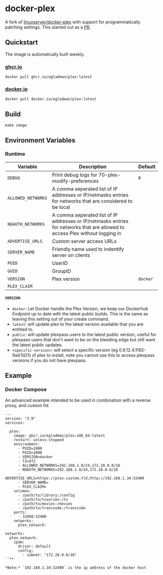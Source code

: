 # docker-plex

A fork of [linuxserver/docker-plex](https://github.com/linuxserver/docker-plex)
with support for programmatically patching settings. This started out as a
[PR](https://github.com/linuxserver/docker-plex/pull/293).

## Quickstart

The image is automatically built weekly.

### [ghcr.io](https://github.com/egladman/docker-plex/pkgs/container/plex)
```
docker pull ghcr.io/egladman/plex:latest
```

### [docker.io](https://hub.docker.com/r/egladman/plex)
```
docker pull docker.io/egladman/plex:latest
```

## Build

```
make image
```

## Environment Variables

### Runtime

| Variable           | Description                                                                                                                   | Default               |
| ------------------ | ----------------------------------------------------------------------------------------------------------------------------- | --------------------- |
| `DEBUG`            | Print debug logs for 70-plex-modify-preferences                                                                               | `0`                   |
| `ALLOWED_NETWORKS` | A comma seperated list of IP addresses or IP/netmasks entries for networks that are considered to be local                    |                       |
| `NOAUTH_NETWORKS`  | A comma seperated list of IP addresses or IP/netmasks entries for networks that are allowed to access Plex without logging in |                       |
| `ADVERTISE_URLS`   | Custom server access URLs                                                                                                     |                       |
| `SERVER_NAME`      | Friendly name used to indentify server on clients                                                                             |                       |
| `PUID`             | UserID                                                                                                                        |                       |
| `GUID`             | GroupID                                                                                                                       |                       |
| `VERSION`          | Plex version                                                                                                                  | `docker`              |
| `PLEX_CLAIM`       |                                                                                                                               |                       |

#### `VERSION`

- `docker`: Let Docker handle the Plex Version, we keep our Dockerhub Endpoint up to date with the latest public builds. This is the same as leaving this setting out of your create command.
- `latest`: will update plex to the latest version available that you are entitled to.
- `public`: will update plexpass users to the latest public version, useful for plexpass users that don't want to be on the bleeding edge but still want the latest public updates.
- `<specific-version>`: will select a specific version (eg 0.9.12.4.1192-9a47d21) of plex to install, note you cannot use this to access plexpass versions if you do not have plexpass.

## Example

### Docker Compose

An advanced example intended to be used in combination with a reverse proxy, and custom tld.

```
---
version: "3.9"
services:

  plex:
    image: ghcr.io/egladman/plex:x86_64-latest
    restart: unless-stopped
    environment:
      - PUID=1000
      - PGID=1000
      - VERSION=docker
      - TZ=$TZ
      - ALLOWED_NETWORKS=192.168.1.0/24,172.28.0.0/16
      - NOAUTH_NETWORKS=192.168.1.0/24,172.28.0.0/16
      - ADVERTISE_URLS=https://plex.custom.tld,http://192.168.1.34:32400
      - SERVER_NAME=
      - PLEX_CLAIM=
    volumes:
      - /path/to/library:/config
      - /path/to/tvseries:/tv
      - /path/to/movies:/movies
      - /path/to/trancsode:/transcode
    ports:
      - 32400:32400
    networks:
      plex_network:

networks:
  plex_network:
    ipam:
      driver: default
      config:
        - subnet: "172.28.0.0/16"
``**

*Note:* `192.168.1.34:32400` is the ip address of the docker host
